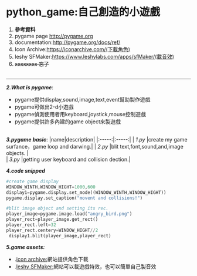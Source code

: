 # python_game:自己創造的小遊戲

 1. **參考資料**
   1. pygame page http://pygame.org
   2. documentation:http://pygame.org/docs/ref/
   3. Icon Archive:https://iconarchive.com/(下載角色)
   4. leshy SFMaker:https://www.leshylabs.com/apps/sfMaker/(載音效)
   5. ~~xxxxxxxx 忘了~~<br><br>
  ------
**_2.What is pygame_**:
  * pygame提供display,sound,image,text,event幫助製作遊戲
  * pygame可做出2-d小遊戲
  * pygame偵測使用者用keyboard,joystick,mouse控制遊戲
  * pygame提供許多內建的game object來製遊戲<br><br>
  
**_3.pygame basic_**:
  |name|description|
  |:-----:|:-----:|
  | _1.py_ |create my game surfance，game loop and darwing.|
  | _2.py_ |blit text,font,sound,and,image objects.     |  
  | _3.py_ |getting user keyboard and collision dection.|
  
**_4.code snipped_**
```python
#create game display
WINDOW_WINTH,WINDOW_HIGHT=1000,600
display1=pygame.display.set_mode((WINDOW_WINTH,WINDOW_HIGHT))
pygame.display.set_caption("movent and collisions!")

```
```python
#blit image object and setting its rec.
player_image=pygame.image.load("angry_bird.png")
player_rect=player_image.get_rect()
player_rect.left=32
player_rect.centery=WINDOW_HIGHT//2
 display1.blit(player_image,player_rect)
 ```
 **_5.game assets:_**
   * .[icon archive:](https://iconarchive.com/)網站提供角色下載<br>
   * .[leshy SFMaker:](https://www.leshylabs.com/apps/sfMaker/)網站可以載遊戲特效，也可以簡單自己製音效
  
